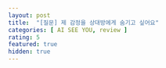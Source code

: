 ```yaml
---
layout: post
title:  "[질문] 제 감정을 상대방에게 숨기고 싶어요"
categories: [ AI SEE YOU, review ]
rating: 5
featured: true
hidden: true
---
```

